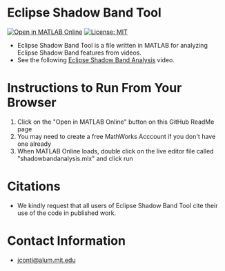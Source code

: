 # Eclipse Shadow Band Tool
[![Open in MATLAB Online](https://www.mathworks.com/images/responsive/global/open-in-matlab-online.svg)](https://matlab.mathworks.com/open/github/v1?repo=JoeEngineerPilot/EclipseShadowBandTool)
[![License: MIT](https://img.shields.io/badge/License-MIT-yellow.svg)](https://opensource.org/licenses/MIT)

- Eclipse Shadow Band Tool is a file written in MATLAB for analyzing Eclipse Shadow Band features from videos. 
- See the following [Eclipse Shadow Band Analysis](https://www.youtube.com/watch?v=flDfQsxXi4E) video.

# Instructions to Run From Your Browser
1) Click on the "Open in MATLAB Online" button on this GitHub ReadMe page
2) You may need to create a free MathWorks Acccount if you don't have one already
3) When MATLAB Online loads, double click on the live editor file called "shadowbandanalysis.mlx" and click run  

# Citations
- We kindly request that all users of Eclipse Shadow Band Tool cite their use of the code in published work.

# Contact Information
- jconti@alum.mit.edu

